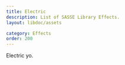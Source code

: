 ```yaml
---
title: Electric
description: List of SASSE Library Effects.
layout: libdoc/assets

category: Effects
order: 200
---
```


Electric yo.
